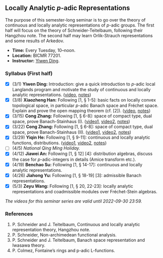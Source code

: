 ## Locally Analytic _p_-adic Representations

The purpose of this semester-long seminar is to go over the theory of continuous and locally analytic representations of _p_-adic groups. The first half will focus on the theory of Schneider-Teitelbaum, following their Hangzhou note. The second half may learn Orlik-Strauch representations and some results of Arkedov.
- **Time:** Every Tuesday, 10–noon.
- **Location:** BICMR 77201.
- **Instructor:** [Yiwen Ding](https://bicmr.pku.edu.cn/~dingyiwen/).


### Syllabus (First half)

- [x] (3/1) **Yiwen Ding:** Introduction: give a quick introduction to _p_-adic local Langlands program and motivate the study of continuous and locally analytic representations. ([video](https://disk.pku.edu.cn/#/link/9FFD048BA8DA040E91D98450C1D575A6?gns=9758A65132E541D2983DBF9751154577%2FABC4941225EC49D7A53A98092920BF63%2FAE477B0F35EB429EB32CE7FC510D5B19), [notes]())
- [x] (3/8) **Xiaozheng Han:** Following [1, § 1-5]: basic facts on locally convex topological space, in particular _p_-adic Banach space and Fréchet space. Explain and prove the open mapping theorem (cf. [2]). ([video](https://disk.pku.edu.cn/#/link/9FFD048BA8DA040E91D98450C1D575A6?gns=9758A65132E541D2983DBF9751154577%2FABC4941225EC49D7A53A98092920BF63%2F660993B65AA4442E90306B4157758246), [notes]())
- [x] (3/15) **Cong Zhang:** Following [1, § 6-8]: space of compact type, dual space, prove Banach-Stainhaus (I). ([video1](https://disk.pku.edu.cn/#/link/9FFD048BA8DA040E91D98450C1D575A6?gns=9758A65132E541D2983DBF9751154577%2FABC4941225EC49D7A53A98092920BF63%2FB4AD2FE272A446CBAC0786FC4BB4ADF4), [video2](https://disk.pku.edu.cn/#/link/9FFD048BA8DA040E91D98450C1D575A6?gns=9758A65132E541D2983DBF9751154577%2FABC4941225EC49D7A53A98092920BF63%2F7A9066CD78F34504872A4D6CDC0D7BBE), [notes]())
- [x] (3/22) **Cong Zhang:** Following [1, § 6-8]: space of compact type, dual space, prove Banach-Stainhaus (II). ([video1](https://disk.pku.edu.cn/#/link/9FFD048BA8DA040E91D98450C1D575A6?gns=9758A65132E541D2983DBF9751154577%2FABC4941225EC49D7A53A98092920BF63%2F47216A1944454F4CBD5FD93CE4C92D24), [video2](https://disk.pku.edu.cn/#/link/9FFD048BA8DA040E91D98450C1D575A6?gns=9758A65132E541D2983DBF9751154577%2FABC4941225EC49D7A53A98092920BF63%2F3E76E459830B496FB44599E1FF8C8730), [notes]())
- [x] (3/29) **Yiqin He:** Following [1, § 9-11]: continuous and locally analytic functions, distributions. ([video1](), [video2](), [notes]())
- [ ] (4/5) _National Qing Ming Holiday._
- [x] (4/12) **Jiawei An:** Following [1, § 12] [4]: distribution algebras, discuss the case for _p_-adic-integers in details (Amice transform etc.).
- [x] (4/19) **Benchao Su:** Following [1, § 14-17]: continuous and locally analytic representations.
- [x] (4/26) **Jiahong Yu:** Following [1, § 18-19] [3]: admissible Banach representations.
- [x] (5/3) **Zeyu Wang:** Following [1, § 20, 22-23]: locally analytic representations and coadmissible modules over Fréchet-Stein algebras.

_The videos for this seminar series are valid until 2022-09-30 23:59._

### References
1. P. Schneider and J. Teitelbaum, Continuous and locally analytic representation theory, Hangzhou note.
2. P. Schneider, Non-archimedean functional analysis.
3. P. Schneider and J. Teitelbaum, Banach space representation and Iwasawa theory.
4. P. Colmez, Fontaine’s rings and p-adic L-functions.
